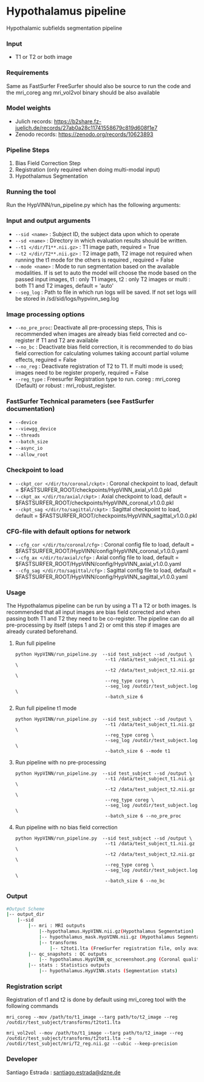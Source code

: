 # Hypothalamus pipeline

Hypothalamic subfields segmentation pipeline

### Input
*  T1 or T2 or both image

### Requirements
Same as FastSurfer
FreeSurfer should also be source to run the code and the mri_coreg ang mri_vol2vol binary should be also available

### Model weights
* Julich records: https://b2share.fz-juelich.de/records/27ab0a28c11741558679c819d608f1e7
* Zenodo records: https://zenodo.org/records/10623893

### Pipeline Steps
1. Bias Field Correction Step
2. Registration (only required when doing multi-modal input)
3. Hypothalamus Segmentation

### Running the tool
Run the HypVINN/run_pipeline.py which has the following arguments:
### Input and output arguments
 * `--sid <name>` :  Subject ID, the subject data upon which to operate
 * `--sd <name>` : Directory in which evaluation results should be written.
 *  `--t1 </dir/T1**.nii.gz>` : T1 image path, required = True
 *  `--t2 </dir/T2**.nii.gz>` : T2 image path, T2 image not required when running the t1 mode for the others is required , required = False
 * `--mode <name>` : Mode to run segmentation based on the available modalities. If is set to auto the model will choose the mode based on the passed input images, 
                     t1 : only T1 images, t2 : only T2 images or multi : both T1 and T2 images, default = 'auto'
 * `--seg_log` :  Path to file in which run logs will be saved. If not set logs will be stored in /sd/sid/logs/hypvinn_seg.log 
### Image processing options
 * `--no_pre_proc`: Deactivate all pre-processing steps, This is recommended when images are already bias field corrected and co-register if T1 and T2 are available
 * `--no_bc` : Deactivate bias field correction, it is recommended to do bias field correction for calculating volumes taking account partial volume effects, reguired = False
 * `--no_reg` : Deactivate registration of T2 to T1. If multi mode is used; images need to be register properly, required = False
 * `--reg_type` : Freesurfer Registration type to run. coreg : mri_coreg (Default) or robust : mri_robust_register.
###  FastSurfer Technical parameters (see FastSurfer documentation)
 * `--device`
 * `--viewgg_device`
 * `--threads`
 * `--batch_size`
 * `--async_io`
 * `--allow_root`

### Checkpoint to load
 * `--ckpt_cor </dir/to/coronal/ckpt>` : Coronal checkpoint to load, default =  $FASTSURFER_ROOT/checkpoints/HypVINN_axial_v1.0.0.pkl
 * `--ckpt_ax </dir/to/axial/ckpt>` : Axial checkpoint to load, default = $FASTSURFER_ROOT/checkpoints/HypVINN_coronal_v1.0.0.pkl
 * `--ckpt_sag </dir/to/sagittal/ckpt>` : Sagittal checkpoint to load, default = $FASTSURFER_ROOT/checkpoints/HypVINN_sagittal_v1.0.0.pkl

### CFG-file with default options for network
 * `--cfg_cor </dir/to/coronal/cfg>` : Coronal config file to load, default =  $FASTSURFER_ROOT/HypVINN/config/HypVINN_coronal_v1.0.0.yaml
 * `--cfg_ax </dir/to/axial/cfg>` : Axial config file to load, default =  $FASTSURFER_ROOT/HypVINN/config/HypVINN_axial_v1.0.0.yaml
 * `--cfg_sag </dir/to/sagittal/cfg>` : Sagittal config file to load, default =  $FASTSURFER_ROOT/HypVINN/config/HypVINN_sagittal_v1.0.0.yaml

### Usage
The Hypothalamus pipeline can be run by using a T1 a T2 or both images. 
Is recommended that all input images are bias field corrected and when passing both T1 and T2 they need to be co-register.
The pipeline can do all pre-processing by itself (steps 1 and 2) or omit this step if images are already curated beforehand.

1. Run full pipeline
    ```
    python HypVINN/run_pipeline.py  --sid test_subject --sd /output \
                                     --t1 /data/test_subject_t1.nii.gz \
                                     --t2 /data/test_subject_t2.nii.gz \
                                     --reg_type coreg \
                                     --seg_log /outdir/test_subject.log \
                                     --batch_size 6
   ```
2. Run full pipeline t1 mode
    ```
    python HypVINN/run_pipeline.py  --sid test_subject --sd /output \
                                     --t1 /data/test_subject_t1.nii.gz \
                                     --reg_type coreg \
                                     --seg_log /outdir/test_subject.log \
                                     --batch_size 6 --mode t1
   ```

3. Run pipeline with no pre-processing
    ```
    python HypVINN/run_pipeline.py  --sid test_subject --sd /output \
                                     --t1 /data/test_subject_t1.nii.gz \
                                     --t2 /data/test_subject_t2.nii.gz \
                                     --reg_type coreg \
                                     --seg_log /outdir/test_subject.log \
                                     --batch_size 6 --no_pre_proc
   ```

4. Run pipeline with no bias field correction
    ```
    python HypVINN/run_pipeline.py  --sid test_subject --sd /output \
                                     --t1 /data/test_subject_t1.nii.gz \
                                     --t2 /data/test_subject_t2.nii.gz \
                                     --reg_type coreg \
                                     --seg_log /outdir/test_subject.log \
                                     --batch_size 6 --no_bc
   ```

### Output
```  bash
#Output Scheme 
|-- output_dir
    |--sid                                 
        |-- mri : MRI outputs
            |--hypothalamus.HypVINN.nii.gz(Hypothalamus Segmentation)
            |-- hypothalamus_mask.HypVINN.nii.gz (Hypothalamus Segmentation Mask)
            |-- transforms
                |-- t2tot1.lta (FreeSurfer registration file, only available if registration is performed)
        |-- qc_snapshots : QC outputs
            |-- hypothalamus.HypVINN_qc_screenshoot.png (Coronal quality control image)
        |-- stats : Statistics outputs                                                 
            |-- hypothalamus.HypVINN.stats (Segmentation stats)     
 ``` 

### Registration script
Registration of t1 and t2 is done by default using mri_coreg tool with the following commands
```
mri_coreg --mov /path/to/t1_image --targ path/to/t2_image --reg /outdir/test_subject/transforms/t2tot1.lta

mri_vol2vol --mov /path/to/t1_image --targ path/to/t2_image --reg /outdir/test_subject/transforms/t2tot1.lta --o /outdir/test_subject/mri/T2_reg.nii.gz --cubic --keep-precision
```

### Developer

Santiago Estrada : santiago.estrada@dzne.de